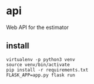 # api

Web API for the estimator

## install

```
virtualenv -p python3 venv
source venv/bin/activate
pip install -r requirements.txt
FLASK_APP=app.py flask run
```
